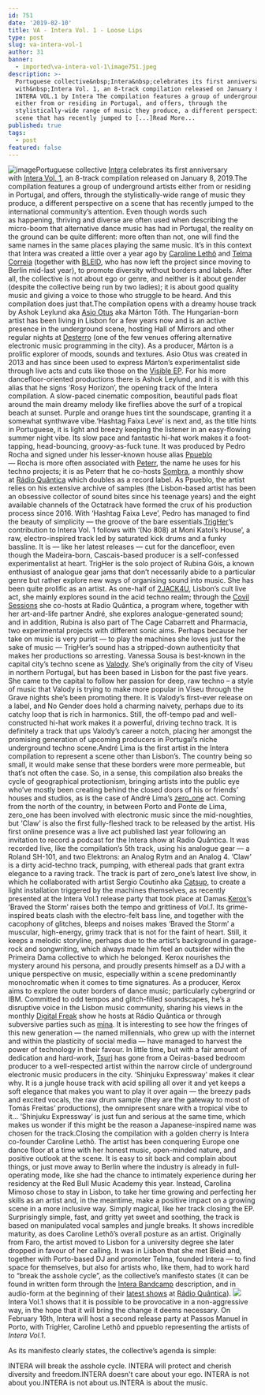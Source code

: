 ```yaml
---
id: 751
date: '2019-02-10'
title: VA - Intera Vol. 1 - Loose Lips
type: post
slug: va-intera-vol-1
author: 31
banner:
  - imported\va-intera-vol-1\image751.jpeg
description: >-
  Portuguese collective&nbsp;Intera&nbsp;celebrates its first anniversary
  with&nbsp;Intera Vol. 1, an 8-track compilation released on January 8, 2019.
  INTERA VOL.1 by Intera The compilation features a group of underground artists
  either from or residing in Portugal, and offers, through the
  stylistically-wide range of music they produce, a different perspective on a
  scene that has recently jumped to [...]Read More...
published: true
tags:
  - post
featured: false
---
```

![image](../imported\va-intera-vol-1\image751.jpeg)Portuguese collective [Intera](https://www.facebook.com/interacoletivo/) celebrates its first anniversary with [Intera Vol. 1](https://1ntera.bandcamp.com/releases?fbclid=IwAR24Vmqd-xCeMKyXIi7V9rWF9pqr-Mx018J6bTUOAXJ6noL_FW24zSkbMw4), an 8-track compilation released on January 8, 2019.The compilation features a group of underground artists either from or residing in Portugal, and offers, through the stylistically-wide range of music they produce, a different perspective on a scene that has recently jumped to the international community’s attention. Even though words such as happening, thriving and diverse are often used when describing the micro-boom that alternative dance music has had in Portugal, the reality on the ground can be quite different: more often than not, one will find the same names in the same places playing the same music. It’s in this context that Intera was created a little over a year ago by [Caroline Lethô](https://www.facebook.com/carolineletho/) and [Telma Correia](https://www.facebook.com/pop.art.blue) (together with [BLEID](https://www.residentadvisor.net/dj/bleid), who has now left the project since moving to Berlin mid-last year), to promote diversity without borders and labels. After all, the collective is not about ego or genre, and neither is it about gender (despite the collective being run by two ladies); it is about good quality music and giving a voice to those who struggle to be heard. And this compilation does just that.The compilation opens with a dreamy house track by Ashok Leylund aka [Asio Otus](https://www.facebook.com/asioootus) aka Márton Tóth. The Hungarian-born artist has been living in Lisbon for a few years now and is an active presence in the underground scene, hosting Hall of Mirrors and other regular nights at [Desterro](http://darc.pt/) (one of the few venues offering alternative electronic music programming in the city). As a producer, Márton is a prolific explorer of moods, sounds and textures. Asio Otus was created in 2013 and has since been used to express Márton’s experimentalist side through live acts and cuts like those on the [Visible EP](https://asiootus.bandcamp.com/). For his more dancefloor-oriented productions there is Ashok Leylund, and it is with this alias that he signs ‘Rosy Horizon’, the opening track of the Intera compilation. A slow-paced cinematic composition, beautiful pads float around the main dreamy melody like fireflies above the surf of a tropical beach at sunset. Purple and orange hues tint the soundscape, granting it a somewhat synthwave vibe.‘Hashtag Faixa Leve’ is next and, as the title hints in Portuguese, it is light and breezy keeping the listener in an easy-flowing summer night vibe. Its slow pace and fantastic hi-hat work makes it a foot-tapping, head-bouncing, groovy-as-fuck tune. It was produced by Pedro Rocha and signed under his lesser-known house alias [Ppueblo](https://www.facebook.com/ppuebloo/)  
— Rocha is more often associated with [Peterr](https://www.facebook.com/peterrmusic/), the name he uses for his techno projects; it is as Peterr that he co-hosts [Sombra](http://sombra-records.com/label/radioshow/), a monthly show at [Rádio Quântica](https://www.radioquantica.com/) [](http://sombra-records.com/label/radioshow/)which doubles as a record label. As Ppueblo, the artist relies on his extensive archive of samples (the Lisbon-based artist has been an obsessive collector of sound bites since his teenage years) and the eight available channels of the Octatrack have formed the crux of his production process since 2016. With ‘Hashtag Faixa Leve’, Pedro has managed to find the beauty of simplicity — the groove of the bare essentials.[TrigHer](https://www.facebook.com/trigherin/)’s contribution to Intera Vol. 1 follows with ‘(No 808) at Moni Katoi’s House’, a raw, electro-inspired track led by saturated kick drums and a funky bassline. It is — like her latest releases — cut for the dancefloor, even though the Madeira-born, Cascais-based producer is a self-confessed experimentalist at heart. TrigHer is the solo project of Rubina Góis, a known enthusiast of analogue gear jams that don’t necessarily abide to a particular genre but rather explore new ways of organising sound into music. She has been quite prolific as an artist. As one-half of [2JACK4U](https://www.facebook.com/2jack4Uacid/), Lisbon’s cult live act, she mainly explores sound in the acid techno realm; through the [Covil Sessions](https://www.mixcloud.com/andrub%C3%A9-lorenzos/) she co-hosts at Radio Quântica, a program where, together with her art-and-life partner André, she explores analogue-generated sound; and in addition, Rubina is also part of The Cage Cabarrett and Pharmacia, two experimental projects with different sonic aims. Perhaps because her take on music is very purist — to play the machines she loves just for the sake of music — TrigHer’s sound has a stripped-down authenticity that makes her productions so arresting. Vanessa Sousa is best-known in the capital city’s techno scene as [Valody](https://soundcloud.com/val0dy). She’s originally from the city of Viseu in northern Portugal, but has been based in Lisbon for the past five years. She came to the capital to follow her passion for deep, raw techno – a style of music that Valody is trying to make more popular in Viseu through the Grave nights she’s been promoting there. It is Valody’s first-ever release on a label, and No Gender does hold a charming naivety, perhaps due to its catchy loop that is rich in harmonics. Still, the off-tempo pad and well-constructed hi-hat work makes it a powerful, driving techno track. It is definitely a track that ups Valody’s career a notch, placing her amongst the promising generation of upcoming producers in Portugal’s niche underground techno scene.André Lima is the first artist in the Intera compilation to represent a scene other than Lisbon’s. The country being so small, it would make sense that these borders were more permeable, but that’s not often the case. So, in a sense, this compilation also breaks the cycle of geographical protectionism, bringing artists into the public eye who’ve mostly been creating behind the closed doors of his or friends’ houses and studios, as is the case of André Lima’s [zero\_one](https://www.mixcloud.com/alinea_a/alinea-a-542-zero_one-intera/) act. Coming from the north of the country, in between Porto and Ponte de Lima, zero\_one has been involved with electronic music since the mid-noughties, but ‘Claw’ is also the first fully-fleshed track to be released by the artist. His first online presence was a live act published last year following an invitation to record a podcast for the Intera show at Radio Quântica. It was recorded live, like the compilation’s 5th track, using his analogue gear — a Roland SH-101, and two Elektrons: an Analog Rytm and an Analog 4. ‘Claw’ is a dirty acid-techno track, pumping, with ethereal pads that grant extra elegance to a raving track. The track is part of zero\_one’s latest live show, in which he collaborated with artist Sergio Coutinho aka [Catsup](https://soundcloud.com/catsupppp), to create a light installation triggered by the machines themselves, as recently presented at the Intera Vol.1 release party that took place at Damas.[Kerox](https://soundcloud.com/keroxxx)’s ‘Braved the Storm’ raises both the tempo and grittiness of _Vol.1_. Its grime-inspired beats clash with the electro-felt bass line, and together with the cacophony of glitches, bleeps and noises makes ‘Braved the Storm’ a muscular, high-energy, grimy track that is not for the faint of heart. Still, it keeps a melodic storyline, perhaps due to the artist’s background in garage-rock and songwriting, which always made him feel an outsider within the Primeira Dama collective to which he belonged. Kerox nourishes the mystery around his persona, and proudly presents himself as a DJ with a unique perspective on music, especially within a scene predominantly monochromatic when it comes to time signatures. As a producer, Kerox aims to explore the outer borders of dance music; particularly cybergrind or IBM. Committed to odd tempos and glitch-filled soundscapes, he’s a disruptive voice in the Lisbon music community, sharing his views in the monthly [Digital Freak](https://www.mixcloud.com/quanticaonline/digital-freak-by-kerox-w-guest-amb-er/) show he hosts at Rádio Quântica or through subversive parties such as [mina](https://www.facebook.com/minasuspension). It is interesting to see how the fringes of this new generation — the named millennials, who grew up with the internet and within the plasticity of social media — have managed to harvest the power of technology in their favour. In little time, but with a fair amount of dedication and hard-work, [Tsuri](https://soundcloud.com/tsri) has gone from a Oeiras-based bedroom producer to a well-respected artist within the narrow circle of underground electronic music producers in the city. ‘Shinjuku Expressway’ makes it clear why. It is a jungle house track with acid spilling all over it and yet keeps a soft elegance that makes you want to play it over again — the breezy pads and excited vocals, the raw drum sample (they are the gateway to most of Tomás Freitas’ productions), the omnipresent snare with a tropical vibe to it… ‘Shinjuku Expressway’ is just fun and serious at the same time, which makes us wonder if this might be the reason a Japanese-inspired name was chosen for the track.Closing the compilation with a golden cherry is Intera co-founder Caroline Lethô. The artist has been conquering Europe one dance floor at a time with her honest music, open-minded nature, and positive outlook at the scene. It is easy to sit back and complain about things, or just move away to Berlin where the industry is already in full-operating mode, like she had the chance to intimately experience during her residency at the Red Bull Music Academy this year. Instead, Carolina Mimoso chose to stay in Lisbon, to take her time growing and perfecting her skills as an artist and, in the meantime, make a positive impact on a growing scene in a more inclusive way. Simply magical, like her track closing the EP. Surprisingly simple, fast, and gritty yet sweet and soothing, the track is based on manipulated vocal samples and jungle breaks. It shows incredible maturity, as does Caroline Lethô’s overall posture as an artist. Originally from Faro, the artist moved to Lisbon for a university degree she later dropped in favour of her calling. It was in Lisbon that she met Bleid and, together with Porto-based DJ and promoter Telma, founded Intera — to find space for themselves, but also for artists who, like them, had to work hard to “break the asshole cycle”, as the collective’s manifesto states (it can be found in written form through the [Intera Bandcamp](https://1ntera.bandcamp.com/releases) description, and in audio-form at the beginning of their [latest shows](https://www.mixcloud.com/INTERA1/uploads/) at [Rádio Quântica](https://www.radioquantica.com/)). ![](/wp-content/uploads/live/img/wysiwyg/5c5f35f03ee65.jpg)Intera Vol.1 shows that it is possible to be provocative in a non-aggressive way, in the hope that it will bring the change it deems necessary. On February 16th, Intera will host a second release party at Passos Manuel in Porto, with TrigHer, Caroline Lethô and ppueblo representing the artists of _Intera Vol.1_.

As its manifesto clearly states, the collective’s agenda is simple:

INTERA will break the asshole cycle. INTERA will protect and cherish diversity and freedom.INTERA doesn't care about your ego. INTERA is not about you.INTERA is not about us.INTERA is about the music.